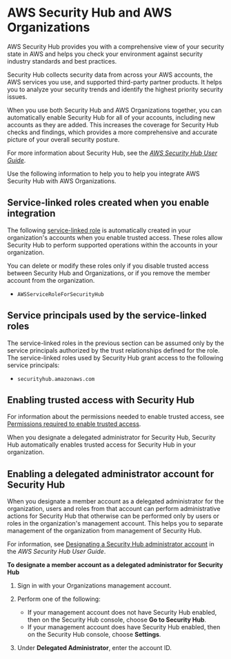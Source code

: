 # AWS Security Hub and AWS Organizations<a name="services-that-can-integrate-securityhub"></a>

AWS Security Hub provides you with a comprehensive view of your security state in AWS and helps you check your environment against security industry standards and best practices\.

Security Hub collects security data from across your AWS accounts, the AWS services you use, and supported third\-party partner products\. It helps you to analyze your security trends and identify the highest priority security issues\.

When you use both Security Hub and AWS Organizations together, you can automatically enable Security Hub for all of your accounts, including new accounts as they are added\. This increases the coverage for Security Hub checks and findings, which provides a more comprehensive and accurate picture of your overall security posture\.

For more information about Security Hub, see the *[AWS Security Hub User Guide](https://docs.aws.amazon.com/securityhub/latest/userguide/)*\.

Use the following information to help you to help you integrate AWS Security Hub with AWS Organizations\.



## Service\-linked roles created when you enable integration<a name="integrate-enable-slr-securityhub"></a>

The following [service\-linked role](https://docs.aws.amazon.com/IAM/latest/UserGuide/using-service-linked-roles.html) is automatically created in your organization's accounts when you enable trusted access\. These roles allow Security Hub to perform supported operations within the accounts in your organization\.

You can delete or modify these roles only if you disable trusted access between Security Hub and Organizations, or if you remove the member account from the organization\.
+ `AWSServiceRoleForSecurityHub`

## Service principals used by the service\-linked roles<a name="integrate-enable-svcprin-securityhub"></a>

The service\-linked roles in the previous section can be assumed only by the service principals authorized by the trust relationships defined for the role\. The service\-linked roles used by Security Hub grant access to the following service principals:
+ `securityhub.amazonaws.com`

## Enabling trusted access with Security Hub<a name="integrate-enable-ta-securityhub"></a>

For information about the permissions needed to enable trusted access, see [Permissions required to enable trusted access](orgs_integrate_services.md#orgs_trusted_access_perms)\.

When you designate a delegated administrator for Security Hub, Security Hub automatically enables trusted access for Security Hub in your organization\.

## Enabling a delegated administrator account for Security Hub<a name="integrate-disable-da-securityhub"></a>

When you designate a member account as a delegated administrator for the organization, users and roles from that account can perform administrative actions for Security Hub that otherwise can be performed only by users or roles in the organization's management account\. This helps you to separate management of the organization from management of Security Hub\.

For information, see [Designating a Security Hub administrator account](https://docs.aws.amazon.com/securityhub/latest/userguide/designate-orgs-admin-account.html) in the *AWS Security Hub User Guide*\.

**To designate a member account as a delegated administrator for Security Hub**

1. Sign in with your Organizations management account\.

1. Perform one of the following:
   + If your management account does not have Security Hub enabled, then on the Security Hub console, choose **Go to Security Hub**\.
   + If your management account does have Security Hub enabled, then on the Security Hub console, choose **Settings**\.

1. Under **Delegated Administrator**, enter the account ID\.